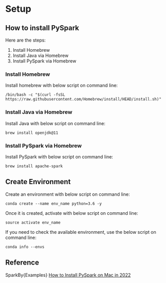 # Setup

## How to install PySpark
Here are the steps:
<ol>
	<li>Install Homebrew</li>
	<li>Install Java via Homebrew</li>
	<li>Install PySpark via Homebrew</li>
</ol>

### Install Homebrew
Install homebrew with below script on command line:

```
/bin/bash -c "$(curl -fsSL https://raw.githubusercontent.com/Homebrew/install/HEAD/install.sh)"
```

### Install Java via Homebrew
Install Java with below script on command line:

```
brew install openjdk@11
```

### Install PySpark via Homebrew
Install PySpark with below script on command line:

```
brew install apache-spark
```

## Create Environment
Create an environment with below script on command line:

```
conda create --name env_name python=3.6 -y
```

Once it is created, activate with below script on command line:

```
source activate env_name
```

If you need to check the available environment, use the below script on command line:

```
conda info --envs
```

## Reference
SparkBy{Examples} <a href="https://sparkbyexamples.com/pyspark/how-to-install-pyspark-on-mac/?expand_article=1">How to Install PySpark on Mac in 2022</a>